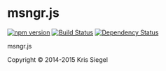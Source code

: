 # msngr.js
[![npm version](https://badge.fury.io/js/msngr.svg)](http://badge.fury.io/js/msngr) [![Build Status](https://travis-ci.org/KrisSiegel/msngr.js.svg)](https://travis-ci.org/KrisSiegel/msngr.js/) [![Dependency Status](https://gemnasium.com/KrisSiegel/msngr.js.svg)](https://gemnasium.com/KrisSiegel/msngr.js)

msngr.js 

Copyright © 2014-2015 Kris Siegel
